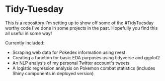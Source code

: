 # Tidy-Tuesday

This is a repository I'm setting up to show off some of the #TidyTuesday worthy code I've done in some projects in the past. Hopefully you find this all useful in some way!

Currently included:
* Scraping web data for Pokedex information using rvest
* Creating a function for basic EDA purposes using tidyverse and ggplot2
* An NLP analysis of my personal Twitter account's tweets
* A logistic regression analysis on Pokemon combat statistics (includes Shiny components in deployed version)
